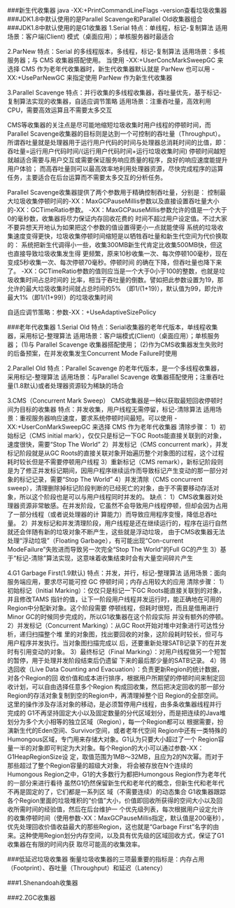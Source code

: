 ###新生代收集器       java -XX:+PrintCommandLineFlags -version查看垃圾收集器
###JDK1.8中默认使用的是Parallel Scavenge和Parallel Old收集器组合
###JDK1.8中默认使用的是G1收集器
1.Serial
特点：单线程，标记-复制算法
适用场景：客户端(Client) 模式（桌面应用）；单核服务器时最适合

2.ParNew
特点：Serial 的多线程版本，多线程，标记-复制算法
适用场景：多核服务器；与 CMS 收集器搭配使用。
        当使用 -XX:+UserConcMarkSweepGC 来选择 CMS 作为老年代收集器时，新生代收集器默认就是 ParNew
        也可以用 -XX:+UseParNewGC 来指定使用 ParNew 作为新生代收集器

3.Parallel Scavenge
特点：并行收集的多线程收集器，吞吐量优先，基于标记-复制算法实现的收集器，自适应调节策略
适用场景：注重吞吐量，高效利用 CPU，需要高效运算且不需要太多交互

CMS等收集器的关注点是尽可能地缩短垃圾收集时用户线程的停顿时间，而Parallel Scavenge收集器的目标则是达到一个可控制的吞吐量（Throughput）。
所谓吞吐量就是处理器用于运行用户代码的时间与处理器总消耗时间的比值，即：
            吞吐量=运行用户代码时间/(运行用户代码时间+运行垃圾收集时间)
停顿时间越短就越适合需要与用户交互或需要保证服务响应质量的程序，良好的响应速度能提升用户体验；
而高吞吐量则可以最高效率地利用处理器资源，尽快完成程序的运算任务，主要适合在后台运算而不需要太多交互的分析任务。

Parallel Scavenge收集器提供了两个参数用于精确控制吞吐量，分别是：
控制最大垃圾收集停顿时间的-XX：MaxGCPauseMillis参数以及直接设置吞吐量大小的-XX：GCTimeRatio参数。
-XX：MaxGCPauseMillis参数允许的值是一个大于0的毫秒数，收集器将尽力保证内存回收花费的
时间不超过用户设定值。不过大家不要异想天开地认为如果把这个参数的值设置得更小一点就能使得
系统的垃圾收集速度变得更快，垃圾收集停顿时间缩短是以牺牲吞吐量和新生代空间为代价换取的：
系统把新生代调得小一些，收集300MB新生代肯定比收集500MB快，但这也直接导致垃圾收集发生得
更频繁，原来10秒收集一次、每次停顿100毫秒，现在变成5秒收集一次、每次停顿70毫秒。停顿时间
的确在下降，但吞吐量也降下来了。
-XX：GCTimeRatio参数的值则应当是一个大于0小于100的整数，也就是垃圾收集时间占总时间的
比率，相当于吞吐量的倒数。譬如把此参数设置为19，那允许的最大垃圾收集时间就占总时间的5%
（即1/(1+19)），默认值为99，即允许最大1%（即1/(1+99)）的垃圾收集时间

自适应调节策略：参数-XX：+UseAdaptiveSizePolicy

###老年代收集器
1.Serial Old
特点：Serial收集器的老年代版本，单线程收集器，采用标记-整理算法
适用场景：客户端模式(Client)（桌面应用）；单核服务器；
        (1)与 Parallel Scavenge 收集器搭配使用；
        (2)作为CMS收集器发生失败时的后备预案，在并发收集发生Concurrent Mode Failure时使用

2.Parallel Old
特点：Parallel Scavenge 的老年代版本，是一个多线程收集器，采用标记-整理算法
适用场景：与Parallel Scavenge 收集器搭配使用；注重吞吐量(1.8默认)或者处理器资源较为稀缺的场合

3.CMS（Concurrent Mark Sweep）
CMS收集器是一种以获取最短回收停顿时间为目标的收集器
特点：并发收集，用户线程无需停留，标记-清除算法
适用场景：重视服务器响应速度，要求系统停顿时间最短。可以使用 -XX:+UserConMarkSweepGC 来选择 CMS 作为老年代收集器
清除步骤：
    1）初始标记（CMS initial mark），仅仅只是标记一下GC Roots能直接关联到的对象，速度很快，需要“Stop The World”
    2）并发标记（CMS concurrent mark），并发标记阶段就是从GC Roots的直接关联对象开始遍历整个对象图的过程，这个过程耗时较长但是不需要停顿用户线程
    3）重新标记（CMS remark），新标记阶段则是为了修正并发标记期间，因用户程序继续运作而导致标记产生变动的那一部分对象的标记记录，需要“Stop The World”
    4）并发清除（CMS concurrent sweep），清理删除掉标记阶段判断的已经死亡的对象，由于不需要移动存活对象，所以这个阶段也是可以与用户线程同时并发的。
缺点：
    1）CMS收集器对处理器资源非常敏感。在并发阶段，它虽然不会导致用户线程停顿，但却会因为占用了一部分线程（或者说处理器的计
      算能力）而导致应用程序变慢，降低总吞吐量。
    2）并发标记和并发清理阶段，用户线程是还在继续运行的，程序在运行自然就还会伴随有新的垃圾对象不断产生，这些就是浮动垃圾，
        由于CMS收集器无法处理“浮动垃圾”（Floating Garbage），有可能出现“Con-current ModeFailure”失败进而导致另一次完全“Stop The World”的Full GC的产生
    3）基于“标记-清除”算法实现，这意味着收集结束时会有大量空间碎片产生

4.G1  Garbage First(1.9默认)
特点：并发，并行，标记-整理算法
适用场景：面向服务端应用，要求尽可能可控 GC 停顿时间；内存占用较大的应用
清除步骤：
    1）初始标记（Initial Marking）：仅仅只是标记一下GC Roots能直接关联到的对象，并且修改TAMS
    指针的值，让下一阶段用户线程并发运行时，能正确地在可用的Region中分配新对象。这个阶段需要
    停顿线程，但耗时很短，而且是借用进行Minor GC的时候同步完成的，所以G1收集器在这个阶段实际
    并没有额外的停顿。
    2）并发标记（Concurrent Marking）：从GC Root开始对堆中对象进行可达性分析，递归扫描整个堆
    里的对象图，找出要回收的对象，这阶段耗时较长，但可与用户程序并发执行。当对象图扫描完成以
    后，还要重新处理SATB记录下的在并发时有引用变动的对象。
    3）最终标记（Final Marking）：对用户线程做另一个短暂的暂停，用于处理并发阶段结束后仍遗留
    下来的最后那少量的SATB记录。
    4）筛选回收（Live Data Counting and Evacuation）：负责更新Region的统计数据，对各个Region的回
    收价值和成本进行排序，根据用户所期望的停顿时间来制定回收计划，可以自由选择任意多个Region
    构成回收集，然后把决定回收的那一部分Region的存活对象复制到空的Region中，再清理掉整个旧
    Region的全部空间。这里的操作涉及存活对象的移动，是必须暂停用户线程，由多条收集器线程并行
    完成的
        G1不再坚持固定大小以及固定数量的分代区域划分，而是把连续的Java堆划分为多个大小相等的独立区域（Region），每一个Region都可以
    根据需要，扮演新生代的Eden空间、Survivor空间，或者老年代空间
        Region中还有一类特殊的Humongous区域，专门用来存储大对象。G1认为只要大小超过了一个
    Region容量一半的对象即可判定为大对象。每个Region的大小可以通过参数-XX：G1HeapRegionSize设
    定，取值范围为1MB～32MB，且应为2的N次幂。而对于那些超过了整个Region容量的超级大对象，
    将会被存放在N个连续的Humongous Region之中，G1的大多数行为都把Humongous Region作为老年代
    的一部分来进行看待
        虽然G1仍然保留新生代和老年代的概念，但新生代和老年代不再是固定的了，它们都是一系列区
    域（不需要连续）的动态集合
        G1收集器跟踪各个Region里面的垃圾堆积的“价值”大小，价值即回收所获得的空间大小以及回收所需时间的经验值，然后在后台维护一
    个优先级列表，每次根据用户设定允许的收集停顿时间（使用参数-XX：MaxGCPauseMillis指定，默认值是200毫秒），
    优先处理回收价值收益最大的那些Region，这也就是“Garbage First”名字的由来。这种使用Region划分内存空间，以及具有优先级的区域回收方式，保证了G1收集器在有限的时间内获
    取尽可能高的收集效率。
    
###低延迟垃圾收集器
衡量垃圾收集器的三项最重要的指标是：内存占用（Footprint）、吞吐量（Throughput）和延迟（Latency）

###1.Shenandoah收集器


###2.ZGC收集器
    